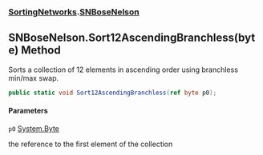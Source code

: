 ### [SortingNetworks](SortingNetworks.md 'SortingNetworks').[SNBoseNelson](SortingNetworks.SNBoseNelson.md 'SortingNetworks.SNBoseNelson')

## SNBoseNelson.Sort12AscendingBranchless(byte) Method

Sorts a collection of 12 elements in ascending order using branchless min/max swap.

```csharp
public static void Sort12AscendingBranchless(ref byte p0);
```
#### Parameters

<a name='SortingNetworks.SNBoseNelson.Sort12AscendingBranchless(byte).p0'></a>

`p0` [System.Byte](https://docs.microsoft.com/en-us/dotnet/api/System.Byte 'System.Byte')

the reference to the first element of the collection